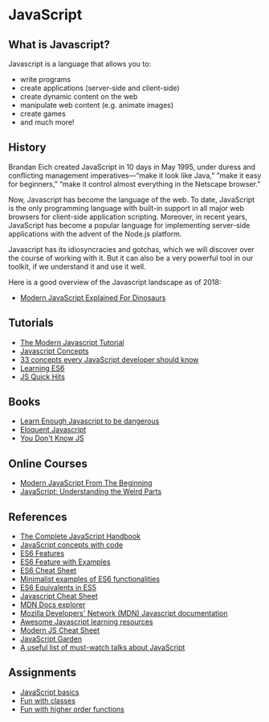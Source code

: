 # JavaScript

## What is Javascript?

Javascript is a language that allows you to:

* write programs 
* create applications \(server-side and client-side\)
* create dynamic content on the web
* manipulate web content \(e.g. animate images\)
* create games
* and much more!

## History

Brandan Eich created JavaScript in 10 days in May 1995, under duress and conflicting management imperatives—“make it look like Java,” “make it easy for beginners,” “make it control almost everything in the Netscape browser.”

Now, Javascript has become the language of the web. To date, JavaScript is the only programming language with built-in support in all major web browsers for client-side application scripting. Moreover, in recent years, JavaScript has become a popular language for implementing server-side applications with the advent of the Node.js platform.

Javascript has its idiosyncracies and gotchas, which we will discover over the course of working with it. But it can also be a very powerful tool in our toolkit, if we understand it and use it well.

Here is a good overview of the Javascript landscape as of 2018:

* [Modern JavaScript Explained For Dinosaurs](https://medium.com/the-node-js-collection/modern-javascript-explained-for-dinosaurs-f695e9747b70)

## Tutorials

* [The Modern Javascript Tutorial](http://javascript.info/)
* [Javascript Concepts](https://github.com/divyanshu-rawat/Javascript-Concepts)
* [33 concepts every JavaScript developer should know](https://github.com/leonardomso/33-js-concepts)
* [Learning ES6](https://github.com/ericdouglas/ES6-Learning)
* [JS Quick Hits](https://closebrace.com/categories/js-quick-hits)

## Books

* [Learn Enough Javascript to be dangerous](https://www.learnenough.com/javascript-tutorial)
* [Eloquent Javascript](http://eloquentjavascript.net/)
* [You Don't Know JS](https://github.com/getify/You-Dont-Know-JS)

## Online Courses

* [Modern JavaScript From The Beginning](https://www.udemy.com/modern-javascript-from-the-beginning/)
* [JavaScript: Understanding the Weird Parts](https://www.udemy.com/understand-javascript/)

## References

* [The Complete JavaScript Handbook](https://medium.freecodecamp.org/the-complete-javascript-handbook-f26b2c71719c)
* [JavaScript concepts with code](https://github.com/vasanthk/js-bits)
* [ES6 Features](https://github.com/lukehoban/es6features)
* [ES6 Feature with Examples](http://es6-features.org/)
* [ES6 Cheat Sheet](https://github.com/DrkSephy/es6-cheatsheet)
* [Minimalist examples of ES6 functionalities](https://github.com/hemanth/paws-on-es6)
* [ES6 Equivalents in ES5](https://github.com/addyosmani/es6-equivalents-in-es5)
* [Javascript Cheat Sheet](https://github.com/krishnr/JavaScript-cheat-sheet)
* [MDN Docs explorer](http://devdocs.io/)
* [Mozilla Developers' Network \(MDN\) Javascript documentation](https://developer.mozilla.org/en-US/docs/Learn/JavaScript/First_steps/What_is_JavaScript)
* [Awesome Javascript learning resources](https://github.com/micromata/awesome-javascript-learning)
* [Modern JS Cheat Sheet](https://mbeaudru.github.io/modern-js-cheatsheet/)
* [JavaScript Garden](http://bonsaiden.github.io/JavaScript-Garden/)
* [A useful list of must-watch talks about JavaScript](https://github.com/AllThingsSmitty/must-watch-javascript)

## Assignments

* [JavaScript basics](https://github.com/thoughtworks-jumpstart/javascript-basics)
* [Fun with classes](https://github.com/thoughtworks-jumpstart/javascript-classes)
* [Fun with higher order functions](https://github.com/thoughtworks-jumpstart/higher-order-functions-exercises)

